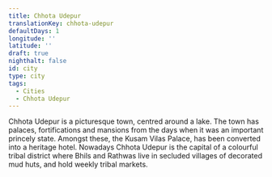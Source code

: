 ```yaml
---
title: Chhota Udepur
translationKey: chhota-udepur
defaultDays: 1
longitude: ''
latitude: ''
draft: true
nighthalt: false
id: city
type: city
tags:
  - Cities
  - Chhota Udepur
---
```

Chhota Udepur is a picturesque town, centred around a lake. The town has palaces, fortifications and mansions from the days when it was an important princely state. Amongst these, the Kusam Vilas Palace, has been converted into a heritage hotel. Nowadays Chhota Udepur is the capital of a colourful tribal district where Bhils and Rathwas live in secluded villages of decorated mud huts, and hold weekly tribal markets. 